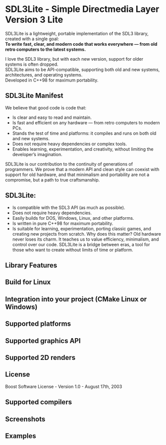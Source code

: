 # SDL3Lite - Simple Directmedia Layer Version 3 Lite

SDL3Lite is a lightweight, portable implementation of the SDL3 library, created with a single goal:  
**To write fast, clear, and modern code that works everywhere — from old retro computers to the latest systems.**

I love the SDL3 library, but with each new version, support for older systems is often dropped.  
SDL3Lite aims to be API-compatible, supporting both old and new systems, architectures, and operating systems.  
Developed in C++98 for maximum portability.

## SDL3Lite Manifest
We believe that good code is code that:
- Is clear and easy to read and maintain.
- Is fast and efficient on any hardware — from retro computers to modern PCs.
- Stands the test of time and platforms: it compiles and runs on both old and new systems.
- Does not require heavy dependencies or complex tools.
- Enables learning, experimentation, and creativity, without limiting the developer’s imagination.

SDL3Lite is our contribution to the continuity of generations of programmers.
We prove that a modern API and clean style can coexist with support for old hardware, and that minimalism and portability are not a compromise, but a path to true craftsmanship.

## SDL3Lite:
- Is compatible with the SDL3 API (as much as possible).
- Does not require heavy dependencies.
- Easily builds for DOS, Windows, Linux, and other platforms.
- Is written in pure C++98 for maximum portability.
- Is suitable for learning, experimentation, porting classic games, and creating new projects from scratch.
Why does this matter?
Old hardware never loses its charm. It teaches us to value efficiency, minimalism, and control over our code.
SDL3Lite is a bridge between eras, a tool for those who want to create without limits of time or platform.

## Library Features

## Build for Linux

## Integration into your project (CMake Linux or Windows)

## Supported platforms

## Supported graphics API

## Supported 2D renders

## License

Boost Software License - Version 1.0 - August 17th, 2003

## Supported compilers

## Screenshots

## Examples
